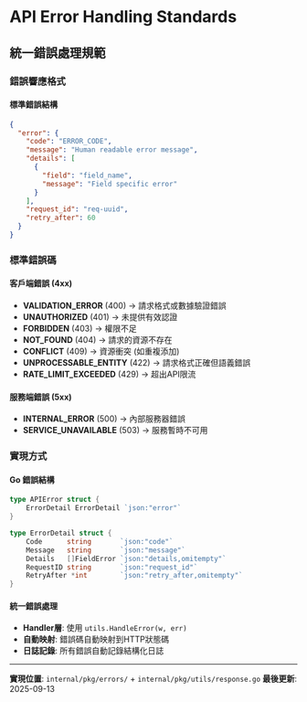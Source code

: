 # API Error Handling Standards

## 統一錯誤處理規範

### 錯誤響應格式

#### 標準錯誤結構
```json
{
  "error": {
    "code": "ERROR_CODE",
    "message": "Human readable error message",
    "details": [
      {
        "field": "field_name",
        "message": "Field specific error"
      }
    ],
    "request_id": "req-uuid",
    "retry_after": 60
  }
}
```

### 標準錯誤碼

#### 客戶端錯誤 (4xx)
- **VALIDATION_ERROR** (400) → 請求格式或數據驗證錯誤
- **UNAUTHORIZED** (401) → 未提供有效認證
- **FORBIDDEN** (403) → 權限不足
- **NOT_FOUND** (404) → 請求的資源不存在
- **CONFLICT** (409) → 資源衝突 (如重複添加)
- **UNPROCESSABLE_ENTITY** (422) → 請求格式正確但語義錯誤
- **RATE_LIMIT_EXCEEDED** (429) → 超出API限流

#### 服務端錯誤 (5xx)
- **INTERNAL_ERROR** (500) → 內部服務器錯誤
- **SERVICE_UNAVAILABLE** (503) → 服務暫時不可用

### 實現方式

#### Go 錯誤結構
```go
type APIError struct {
    ErrorDetail ErrorDetail `json:"error"`
}

type ErrorDetail struct {
    Code      string       `json:"code"`
    Message   string       `json:"message"`
    Details   []FieldError `json:"details,omitempty"`
    RequestID string       `json:"request_id"`
    RetryAfter *int        `json:"retry_after,omitempty"`
}
```

#### 統一錯誤處理
- **Handler層**: 使用 `utils.HandleError(w, err)`
- **自動映射**: 錯誤碼自動映射到HTTP狀態碼
- **日誌記錄**: 所有錯誤自動記錄結構化日誌

---

**實現位置**: `internal/pkg/errors/` + `internal/pkg/utils/response.go`
**最後更新**: 2025-09-13